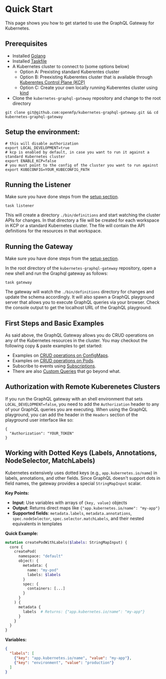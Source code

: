 # Quick Start

This page shows you how to get started to use the GraphQL Gateway for Kubernetes.

## Prerequisites
- Installed [Golang](https://go.dev/doc/install)
- Installed [Taskfile](https://taskfile.dev/installation)
- A Kubernetes cluster to connect to (some options below)
  - Option A: Prexisting standard Kuberentes cluster
  - Option B: Preexisting Kuberentes cluster that is available through [Kuberentes Control Plane (KCP)](https://docs.kcp.io/kcp/main/setup/quickstart/)
  - Option C: Create your own locally running Kuberentes cluster using [kind](https://kind.sigs.k8s.io/)
- Clone the `kubernetes-graphql-gateway` repository and change to the root directory
```shell
git clone git@github.com:openmfp/kubernetes-graphql-gateway.git && cd kubernetes-graphql-gateway
```  


## Setup the environment:
```shell
# this will disable authorization
export LOCAL_DEVELOPMENT=true 
# kcp is enabled by default, in case you want to run it against a standard Kubernetes cluster
export ENABLE_KCP=false
# you must point to the config of the cluster you want to run against
export KUBECONFIG=YOUR_KUBECONFIG_PATH
```


## Running the Listener

Make sure you have done steps from the [setup section](#setup-the-environment).

```shell
task listener
```
This will create a directory `./bin/definitions` and start watching the cluster APIs for changes.
In that directory a file will be created for each workspace in KCP or a standard Kubernetes cluster.
The file will contain the API definitions for the resources in that workspace.

## Running the Gateway

Make sure you have done steps from the [setup section](#setup-the-environment).

In the root directory of the `kubernetes-graphql-gateway` repository, open a new shell and run the Graphql gateway as follows:
```shell
task gateway
```

The gateway will watch the `./bin/definitions` directory for changes and update the schema accordingly.
It will also spawn a GraphQL playground server that allows you to execute GraphQL queries via your browser.
Check the console output to get the localhost URL of the GraphQL playground.

## First Steps and Basic Examples

As said above, the GraphQL Gateway allows you do CRUD operations on any of the Kubernetes resources in the cluster.
You may checkout the following copy & paste examples to get started:
- Examples on [CRUD operations on ConfigMaps](./configmap_queries.md).
- Examples on [CRUD operations on Pods](./pod_queries.md).
- Subscribe to events using [Subscriptions](./subscriptions.md).
- There are also [Custom Queries](./custom_queries.md) that go beyond what.


## Authorization with Remote Kuberenetes Clusters

If you run the GraphQL gateway with an shell environment that sets `LOCAL_DEVELOPMENT=false`, you need to add the `Authorization` header to any of your GraphQL queries you are executing.
When using the GraphQL playground, you can add the header in the `Headers` section of the playground user interface like so:
```shell
{
  "Authorization": "YOUR_TOKEN"
}
```

## Working with Dotted Keys (Labels, Annotations, NodeSelector, MatchLabels)

Kubernetes extensively uses dotted keys (e.g., `app.kubernetes.io/name`) in labels, annotations, and other fields. Since GraphQL doesn't support dots in field names, the gateway provides a special `StringMapInput` scalar.

**Key Points:**
- **Input**: Use variables with arrays of `{key, value}` objects  
- **Output**: Returns direct maps like `{"app.kubernetes.io/name": "my-app"}`
- **Supported fields**: `metadata.labels`, `metadata.annotations`, `spec.nodeSelector`, `spec.selector.matchLabels`, and their nested equivalents in templates

**Quick Example:**
```graphql
mutation createPodWithLabels($labels: StringMapInput) {
  core {
    createPod(
      namespace: "default"
      object: {
        metadata: {
          name: "my-pod"
          labels: $labels
        }
        spec: {
          containers: [...]
        }
      }
    ) {
      metadata {
        labels  # Returns: {"app.kubernetes.io/name": "my-app"}
      }
    }
  }
}
```

**Variables:**
```json
{
  "labels": [
    {"key": "app.kubernetes.io/name", "value": "my-app"},
    {"key": "environment", "value": "production"}
  ]
}
```
